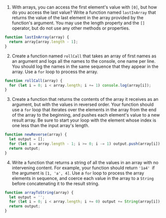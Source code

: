 1. With arrays, you can access the first element's value with `[0]`, but how do you access the last value? Write a function named `lastInArray` that returns the value of the last element in the array provided by the function's argument. You may use the length property and the `[] `operator, but do not use any other methods or properties.

```js
function lastInArray(array) {
  return array[array.length - 1];
}
```

2. Create a function named `rollCall` that takes an array of first names as an argument and logs all the names to the console, one name per line. You should log the names in the same sequence that they appear in the array. Use a `for` loop to process the array.

```js
function rollCall(array) {
  for (let i = 0; i < array.length; i += 1) console.log(array[i]);
}
```

3. Create a function that returns the contents of the array it receives as an argument, but with the values in reversed order. Your function should use a `for` loop that iterates over the elements in the array from the end of the array to the beginning, and pushes each element's value to a new result array. Be sure to start your loop with the element whose index is one less than the input array's length.

```js
function newReverse(array) {
  let output = [];
  for (let i = array.length - 1; i >= 0; i -= 1) output.push(array[i]);
  return output;
}
```

4. Write a function that returns a string of all the values in an array with no intervening content. For example, your function should return `'1a4' `if the argument is `[1, 'a', 4]`. Use a `for` loop to process the array elements in sequence, and coerce each value in the array to a `String` before concatenating it to the result string.

```js
function arrayToString(array) {
  let output = '';
  for (let i = 0; i < array.length; i += 0) output += String(array[i]);
  return output;
}
```

